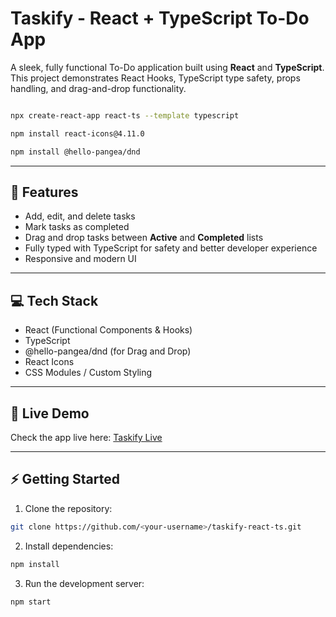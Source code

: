# Taskify - React + TypeScript To-Do App

A sleek, fully functional To-Do application built using **React** and **TypeScript**. This project demonstrates React Hooks, TypeScript type safety, props handling, and drag-and-drop functionality.


```bash

npx create-react-app react-ts --template typescript

npm install react-icons@4.11.0

npm install @hello-pangea/dnd

```

---

## 🔧 Features

- Add, edit, and delete tasks
- Mark tasks as completed
- Drag and drop tasks between **Active** and **Completed** lists
- Fully typed with TypeScript for safety and better developer experience
- Responsive and modern UI

---

## 💻 Tech Stack

- React (Functional Components & Hooks)
- TypeScript
- @hello-pangea/dnd (for Drag and Drop)
- React Icons
- CSS Modules / Custom Styling

---

## 🚀 Live Demo

Check the app live here: [Taskify Live](https://taskify-typescript.netlify.app/)

---


## ⚡ Getting Started

1. Clone the repository:
```bash
git clone https://github.com/<your-username>/taskify-react-ts.git
```
2. Install dependencies:
```bash
npm install
```

3. Run the development server:
```bash
npm start
```
